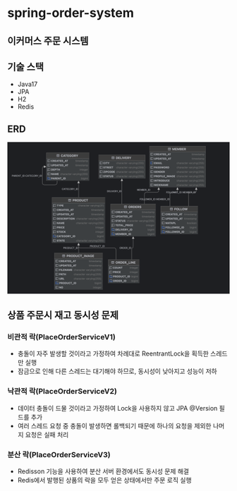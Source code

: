 # spring-order-system

## 이커머스 주문 시스템

## 기술 스택

- Java17
- JPA
- H2
- Redis


## ERD 
![order-system-erd.png](order-system-erd.png)

## 상품 주문시 재고 동시성 문제

### 비관적 락(PlaceOrderServiceV1)

- 충돌이 자주 발생할 것이라고 가정하여 차례대로 ReentrantLock을 획득한 스레드만 실행
- 잠금으로 인해 다른 스레드는 대기해야 하므로, 동시성이 낮아지고 성능이 저하

### 낙관적 락(PlaceOrderServiceV2)

- 데이터 충돌이 드물 것이라고 가정하여 Lock을 사용하지 않고 JPA @Version 필드를 추가
- 여러 스레드 요청 중 충돌이 발생하면 롤백되기 때문에 하나의 요청을 제외한 나머지 요청은 실패 처리

### 분산 락(PlaceOrderServiceV3)

- Redisson 기능을 사용하여 분산 서버 환경에서도 동시성 문제 해결
- Redis에서 발행된 상품의 락을 모두 얻은 상태에서만 주문 로직 실행 
